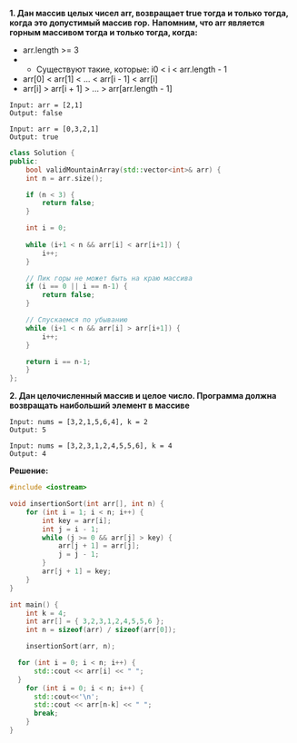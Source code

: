 ****1. Дан массив целых чисел arr, возвращает true тогда и только тогда, когда это допустимый массив гор.****
****Напомним, что arr является горным массивом тогда и только тогда, когда:****
- arr.length >= 3
- - Существуют такие, которые: i0 < i < arr.length - 1
- arr[0] < arr[1] < ... < arr[i - 1] < arr[i]
- arr[i] > arr[i + 1] > ... > arr[arr.length - 1]

```Пример 1:
Input: arr = [2,1]
Output: false
```
```Пример 2:
Input: arr = [0,3,2,1]
Output: true
```
```cpp
class Solution {
public:
    bool validMountainArray(std::vector<int>& arr) {
    int n = arr.size();

    if (n < 3) {
        return false;
    }

    int i = 0;
        
    while (i+1 < n && arr[i] < arr[i+1]) {
        i++;
    }

    // Пик горы не может быть на краю массива
    if (i == 0 || i == n-1) {
        return false;
    }

    // Спускаемся по убыванию
    while (i+1 < n && arr[i] > arr[i+1]) {
        i++;
    }

    return i == n-1;
    }
};
```



****2. Дан целочисленный массив и целое число. Программа должна возвращать наибольший элемент в массиве****

```Пример 1:
Input: nums = [3,2,1,5,6,4], k = 2
Output: 5
```
```Пример 2:
Input: nums = [3,2,3,1,2,4,5,5,6], k = 4
Output: 4
```

**Решение:**
```cpp
#include <iostream>

void insertionSort(int arr[], int n) {
    for (int i = 1; i < n; i++) {
        int key = arr[i];
        int j = i - 1;
        while (j >= 0 && arr[j] > key) {
            arr[j + 1] = arr[j];
            j = j - 1;
        }
        arr[j + 1] = key;
    }
}

int main() {
    int k = 4;
    int arr[] = { 3,2,3,1,2,4,5,5,6 };
    int n = sizeof(arr) / sizeof(arr[0]);

    insertionSort(arr, n);

  for (int i = 0; i < n; i++) {
      std::cout << arr[i] << " ";
  }
    for (int i = 0; i < n; i++) {
      std::cout<<'\n';
      std::cout << arr[n-k] << " ";
      break;
    }
}
```

